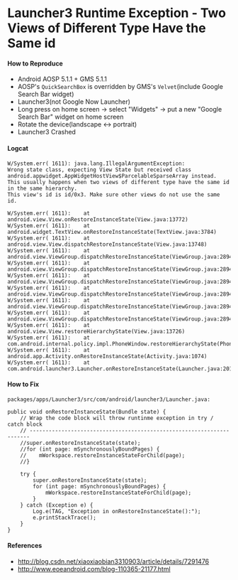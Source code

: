 
# Launcher3 Runtime Exception - Two Views of Different Type Have the Same id

#### How to Reproduce

* Android AOSP 5.1.1 + GMS 5.1.1
* AOSP's `QuickSearchBox` is overridden by GMS's `Velvet`(include Google Search Bar widget)
* Launcher3(not Google Now Launcher)
* Long press on home screen -> select "Widgets" -> put a new "Google Search Bar" widget on home screen
* Rotate the device(landscape <-> portrait)
* Launcher3 Crashed

#### Logcat

    W/System.err( 1611): java.lang.IllegalArgumentException: 
    Wrong state class, expecting View State but received class 
    android.appwidget.AppWidgetHostView$ParcelableSparseArray instead. 
    This usually happens when two views of different type have the same id in the same hierarchy. 
    This view's id is id/0x3. Make sure other views do not use the same id.

    W/System.err( 1611): 	at android.view.View.onRestoreInstanceState(View.java:13772)
    W/System.err( 1611): 	at android.widget.TextView.onRestoreInstanceState(TextView.java:3784)
    W/System.err( 1611): 	at android.view.View.dispatchRestoreInstanceState(View.java:13748)
    W/System.err( 1611): 	at android.view.ViewGroup.dispatchRestoreInstanceState(ViewGroup.java:2894)
    W/System.err( 1611): 	at android.view.ViewGroup.dispatchRestoreInstanceState(ViewGroup.java:2894)
    W/System.err( 1611): 	at android.view.ViewGroup.dispatchRestoreInstanceState(ViewGroup.java:2894)
    W/System.err( 1611): 	at android.view.ViewGroup.dispatchRestoreInstanceState(ViewGroup.java:2894)
    W/System.err( 1611): 	at android.view.ViewGroup.dispatchRestoreInstanceState(ViewGroup.java:2894)
    W/System.err( 1611): 	at android.view.ViewGroup.dispatchRestoreInstanceState(ViewGroup.java:2894)
    W/System.err( 1611): 	at android.view.View.restoreHierarchyState(View.java:13726)
    W/System.err( 1611): 	at com.android.internal.policy.impl.PhoneWindow.restoreHierarchyState(PhoneWindow.java:2009)
    W/System.err( 1611): 	at android.app.Activity.onRestoreInstanceState(Activity.java:1074)
    W/System.err( 1611): 	at com.android.launcher3.Launcher.onRestoreInstanceState(Launcher.java:2013)

#### How to Fix

`packages/apps/Launcher3/src/com/android/launcher3/Launcher.java:`

    public void onRestoreInstanceState(Bundle state) {
        // Wrap the code block will throw runtinme exception in try / catch block
        // ----------------------------------------------------------------------
        //super.onRestoreInstanceState(state);
        //for (int page: mSynchronouslyBoundPages) {
        //    mWorkspace.restoreInstanceStateForChild(page);
        //}

        try {
            super.onRestoreInstanceState(state);
            for (int page: mSynchronouslyBoundPages) {
                mWorkspace.restoreInstanceStateForChild(page);
            }
        } catch (Exception e) {
            Log.e(TAG, "Exception in onRestoreInstanceState():");
            e.printStackTrace();
        }
    }

#### References

* <http://blog.csdn.net/xiaoxiaobian3310903/article/details/7291476>
* <http://www.eoeandroid.com/blog-110365-21177.html>